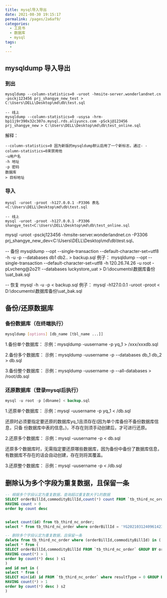 ```yaml
---
title: mysql导入导出
date: 2021-08-30 19:15:17
permalink: /pages/2a6af9/
categories:
  - 工具书
  - 数据库
  - mysql
tags:
  - 
---
```

## mysqldump 导入导出 

### 到出

```
mysqldump --column-statistics=0 -uroot -hmsite-server.wonderlandnet.cn -psckj123456 prj_shangye_new_test > C:\Users\DELL\Desktop\md\db\test.sql

-- 线上
mysqldump --column-statistics=0 -usysa -hrm-bp11j9r390x32c307o.mysql.rds.aliyuncs.com -pSckj@123456 prj_shangye_new > C:\Users\DELL\Desktop\md\db\test_online.sql
```

解释：

```
--column-statistics=0 因为新版的mysqldump默认启用了一个新标志，通过- -column-statistics=0来禁用他
-u用户名
-h 地址
-p 密码
数据库
> 目标地址
```

### 导入

```
mysql -uroot -proot -h127.0.0.1 -P3306 表名<C:\Users\DELL\Desktop\md\db\test.sql

-- 线上
mysql -uroot -proot -h127.0.0.1 -P3306 shangye_test<C:\Users\DELL\Desktop\md\db\test_online.sql
```

mysql -uroot -psckj123456 -hmsite-server.wonderlandnet.cn -P3306 prj_shangye_new_dev<C:\Users\DELL\Desktop\md\db\test.sql、


-- 备份
mysqldump --opt --single-transaction  --default-character-set=utf8 -h<host> -u<user> -p<password> --databases db1 db2.. > backup.sql
例子：
mysqldump --opt --single-transaction  --default-character-set=utf8 -h 120.26.74.26 -u root -pLvcheng@2o21!  --databases luckystore_uat > D:\documents\数据库备份\uat_bak.sql

-- 恢复
mysql -h<host> -u<user> -p<password> < backup.sql
例子：
mysql -h127.0.0.1 -uroot -proot < D:\documents\数据库备份\uat_bak.sql


## 备份/还原数据库

### 备份数据库（在终端执行）
```sh
mysqldump [options] [db_name [tbl_name ...]]
```


1.备份单个数据库：         示例：mysqldump -uusername -p yq_1 > /xxx/xxxdb.sql

2.备份多个数据库：          示例：mysqldump -uusername -p --databases db_1 db_2 > db.sql

3.备份整个数据库：          示例：mysqldump -uusername -p --all-databases > /root/db.sql


### 还原数据库（登录mysql后执行）

```sql
mysql -u root -p [dbname] < backup.sql
```

1.还原单个数据库：          示例：mysql -uusername -p yq_1 < /db.sql

还原时必须要指定要还原的数据库yq_1且须存在(因为单个库备份不备份数据库信息，只备   份数据库中表的信息。)，不存在则须手动创建后，才可进行还原。

2.还原多个数据库：          示例：mysql -uusername -p < db.sql

还原多个数据库时，无需指定要还原哪些数据库，因为备份中备份了数据库信息，有数据库不存在的话会自动创建，存在则将其覆盖。

3.还原整个数据库：         示例：mysql -uusername -p < /db.sql






## 删除认为多个字段为重复数据，且保留一条

```sql
-- 根据多个字段认定为重复数据，查询超过重复数大于1的数据
SELECT orderBillId,commodityBillId,count(*) count FROM `tb_third_nc_order` GROUP BY orderBillId,commodityBillId
HAVING count > 0
order by count desc


select count(id) from tb_third_nc_order;
select * from tb_third_nc_order where orderBillId = 'YG202103124096142311679' and commodityBillId = '7120'

-- 删除多个字段认定为重复数据，且保留一条
delete from tb_third_nc_order where (orderBillId,commodityBillId) in (
select * from (
SELECT orderBillId,commodityBillId FROM `tb_third_nc_order` GROUP BY orderBillId,commodityBillId
HAVING count(*) > 1
order by count(*) desc ) s1
)
and id not in (
select * from (
SELECT min(id) id FROM `tb_third_nc_order` where resultType = 0 GROUP BY orderBillId,commodityBillId
HAVING count(*) > 1
order by count(*) desc ) s2
)
```

